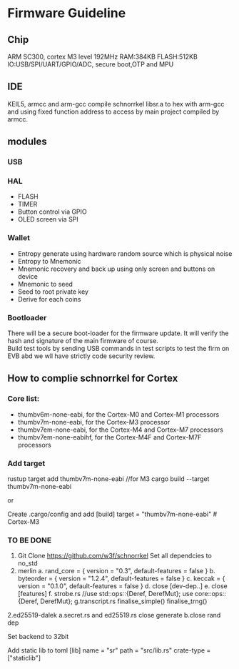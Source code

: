 
# Firmware Guideline

## Chip
ARM SC300, cortex M3 level
192MHz RAM:384KB  FLASH:512KB
IO:USB/SPI/UART/GPIO/ADC, secure boot,OTP and MPU

## IDE
KEIL5, armcc and arm-gcc
compile schnorrkel libsr.a to hex with arm-gcc and using fixed function address to access by main project compiled by armcc.

## modules

### USB
### HAL
* FLASH
* TIMER
* Button control via GPIO
* OLED screen via SPI
### Wallet
* Entropy generate using hardware random source which is physical noise
* Entropy to Mnemonic
* Mnemonic recovery and back up using only screen and buttons on device
* Mnemonic to seed
* Seed to root private key
* Derive for each coins
### Bootloader 
There will be a secure boot-loader for the firmware update. It will verify the hash and signature of the main firmware of course.  
Build test tools by sending USB commands in test scripts to test the firm on EVB abd we wll have strictly code security review.

## How to complie schnorrkel for Cortex

### Core list:
* thumbv6m-none-eabi, for the Cortex-M0 and Cortex-M1 processors
* thumbv7m-none-eabi, for the Cortex-M3 processor
* thumbv7em-none-eabi, for the Cortex-M4 and Cortex-M7 processors
* thumbv7em-none-eabihf, for the Cortex-M4F and Cortex-M7F processors

### Add target
rustup target add thumbv7m-none-eabi //for M3
cargo build --target thumbv7m-none-eabi

or

Create .cargo/config and add
[build]
target = "thumbv7m-none-eabi"    # Cortex-M3


### TO BE DONE
1. Git Clone https://github.com/w3f/schnorrkel
Set all dependcies to no_std
1. merlin 
a. rand_core = { version = "0.3", default-features = false } 
b. byteorder = { version = "1.2.4", default-features = false }
c. keccak = { version = "0.1.0", default-features = false }
d. close [dev-dep..]
e. close [features]
f. strobe.rs 
//use std::ops::{Deref, DerefMut};
use core::ops::{Deref, DerefMut};
g.transcript.rs finalise_simple() finalise_trng()



2.ed25519-dalek
a.secret.rs and ed25519.rs close generate
b.close rand dep


Set backend to 32bit

Add static lib to toml
[lib]
name = "sr"
path = "src/lib.rs"
crate-type = ["staticlib"]